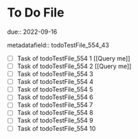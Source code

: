 # To Do File

due:: 2022-09-16

metadatafield:: todoTestFile_554_43

- [ ] Task of todoTestFile_554 1 [[Query me]]
- [ ] Task of todoTestFile_554 2 [[Query me]]
- [ ] Task of todoTestFile_554 3
- [ ] Task of todoTestFile_554 4
- [ ] Task of todoTestFile_554 5
- [ ] Task of todoTestFile_554 6
- [ ] Task of todoTestFile_554 7
- [ ] Task of todoTestFile_554 8
- [ ] Task of todoTestFile_554 9
- [ ] Task of todoTestFile_554 10